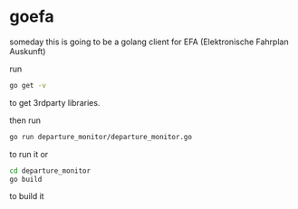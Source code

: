 goefa
=====

someday this is going to be a golang client for EFA (Elektronische Fahrplan Auskunft)

run

```bash
go get -v
```
to get 3rdparty libraries.

then run
```bash
go run departure_monitor/departure_monitor.go
```
to run it or
```bash
cd departure_monitor
go build
```
to build it

